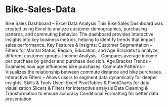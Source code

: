 # Bike-Sales-Data
Bike Sales Dashboard – Excel Data Analysis
This Bike Sales Dashboard was created using Excel to analyze customer demographics, purchasing patterns, and commuting behavior.
The dashboard provides interactive insights into key business metrics, helping to identify trends that impact sales performance.
Key Features & Insights:
 Customer Segmentation – Filters for Marital Status, Region, Education, and Age Brackets to analyze different customer groups.
 Income Analysis – Compares average income per purchase by gender and purchase decision.
 Age Bracket Trends – Examines how age influences bike purchases.
  Commute Patterns – Visualizes the relationship between commute distance and bike purchases.
 Interactive Filters – Allows users to segment data dynamically for deeper insights.
Skills & Tools Used:
 Excel PivotTables & PivotCharts for data visualization
 Slicers & Filters for interactive analysis
 Data Cleaning & Transformation to ensure accuracy
 Conditional Formatting for better data presentation
